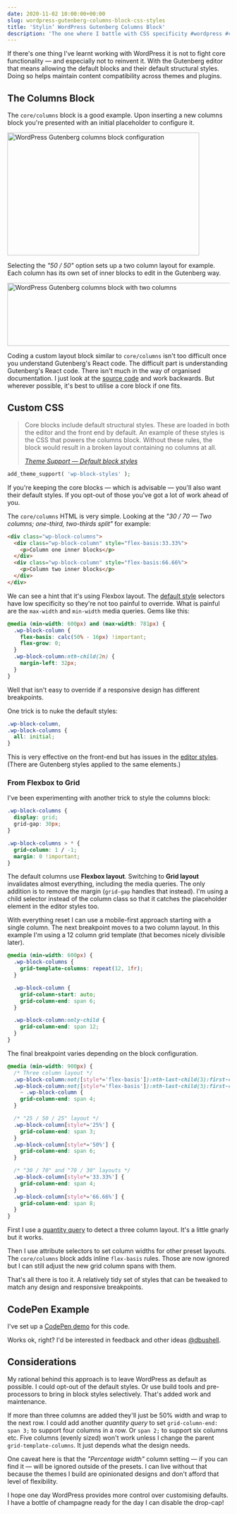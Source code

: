 ```yaml
---
date: 2020-11-02 10:00:00+00:00
slug: wordpress-gutenberg-columns-block-css-styles
title: 'Stylin’ WordPress Gutenberg Columns Block'
description: 'The one where I battle with CSS specificity #wordpress #css #gutenberg'
---
```


If there's one thing I've learnt working with WordPress it is not to fight core functionality — and especially not to reinvent it. With the Gutenberg editor that means allowing the default blocks and their default structural styles. Doing so helps maintain content compatibility across themes and plugins.

## The Columns Block

The `core/columns` block is a good example. Upon inserting a new columns block you're presented with an initial placeholder to configure it.

<p class="Image">
  <img loading="lazy" srcset="
    /images/blog/2020/wp-columns-block@1x.png,
    /images/blog/2020/wp-columns-block@2x.png 2x"
    src="/images/blog/2020/wp-columns-block@1x.png"
    alt="WordPress Gutenberg columns block configuration"
    width="435"
    height="279">
</p>

Selecting the _"50 / 50"_ option sets up a two column layout for example. Each column has its own set of inner blocks to edit in the Gutenberg way.

<p class="Image">
  <img loading="lazy" srcset="
    /images/blog/2020/wp-columns-block-2@1x.png,
    /images/blog/2020/wp-columns-block-2@2x.png 2x"
    src="/images/blog/2020/wp-columns-block-2@1x.png"
    alt="WordPress Gutenberg columns block with two columns"
    width="641"
    height="143">
</p>

Coding a custom layout block similar to `core/columns` isn't too difficult once you understand Gutenberg's React code. The difficult part is understanding Gutenberg's React code. There isn't much in the way of organised documentation. I just look at the [source code](https://github.com/WordPress/gutenberg/tree/master/packages/block-library/src) and work backwards. But wherever possible, it's best to utilise a core block if one fits.

## Custom CSS

> Core blocks include default structural styles. These are loaded in both the editor and the front end by default. An example of these styles is the CSS that powers the columns block. Without these rules, the block would result in a broken layout containing no columns at all.
>
> <cite>[Theme Support — Default block styles](https://developer.wordpress.org/block-editor/developers/themes/theme-support/#default-block-styles)</cite>

```php
add_theme_support( 'wp-block-styles' );
```

If you're keeping the core blocks — which is advisable — you'll also want their default styles. If you opt-out of those you've got a lot of work ahead of you.

The `core/columns` HTML is very simple. Looking at the _"30 / 70 — Two columns; one-third, two-thirds split"_ for example:

```html
<div class="wp-block-columns">
  <div class="wp-block-column" style="flex-basis:33.33%">
    <p>Column one inner blocks</p>
  </div>
  <div class="wp-block-column" style="flex-basis:66.66%">
    <p>Column two inner blocks</p>
  </div>
</div>
```

We can see a hint that it's using Flexbox layout. The [default style](https://github.com/WordPress/gutenberg/blob/master/packages/block-library/src/columns/style.scss) selectors have low specificity so they're not too painful to override. What is painful are the `max-width` and `min-width` media queries. Gems like this:

```css
@media (min-width: 600px) and (max-width: 781px) {
  .wp-block-column {
    flex-basis: calc(50% - 16px) !important;
    flex-grow: 0;
  }
  .wp-block-column:nth-child(2n) {
    margin-left: 32px;
  }
}
```

Well that isn't easy to override if a responsive design has different breakpoints.

One trick is to nuke the default styles:

```css
.wp-block-column,
.wp-block-columns {
  all: initial;
}
```
This is very effective on the front-end but has issues in the [editor styles](https://developer.wordpress.org/block-editor/developers/themes/theme-support/#editor-styles). (There are Gutenberg styles applied to the same elements.)

### From Flexbox to Grid

I've been experimenting with another trick to style the columns block:

```css
.wp-block-columns {
  display: grid;
  grid-gap: 30px;
}

.wp-block-columns > * {
  grid-column: 1 / -1;
  margin: 0 !important;
}
```

The default columns use **Flexbox layout**. Switching to **Grid layout** invalidates almost everything, including the media queries. The only addition is to remove the margin (`grid-gap` handles that instead). I'm using a child selector instead of the column class so that it catches the placeholder element in the editor styles too.

With everything reset I can use a mobile-first approach starting with a single column. The next breakpoint moves to a two column layout. In this example I'm using a 12 column grid template (that becomes nicely divisible later).

```css
@media (min-width: 600px) {
  .wp-block-columns {
    grid-template-columns: repeat(12, 1fr);
  }

  .wp-block-column {
    grid-column-start: auto;
    grid-column-end: span 6;
  }

  .wp-block-column:only-child {
    grid-column-end: span 12;
  }
}
```

The final breakpoint varies depending on the block configuration.

```css
@media (min-width: 900px) {
  /* Three column layout */
  .wp-block-column:not([style*='flex-basis']):nth-last-child(3):first-child,
  .wp-block-column:not([style*='flex-basis']):nth-last-child(3):first-child
    ~ .wp-block-column {
    grid-column-end: span 4;
  }

  /* "25 / 50 / 25" layout */
  .wp-block-column[style*='25%'] {
    grid-column-end: span 3;
  }
  .wp-block-column[style*='50%'] {
    grid-column-end: span 6;
  }

  /* "30 / 70" and "70 / 30" layouts */
  .wp-block-column[style*='33.33%'] {
    grid-column-end: span 4;
  }
  .wp-block-column[style*='66.66%'] {
    grid-column-end: span 8;
  }
}
```

First I use a [quantity query](https://alistapart.com/article/quantity-queries-for-css/) to detect a three column layout. It's a little gnarly but it works.

Then I use attribute selectors to set column widths for other preset layouts. The `core/columns` block adds inline `flex-basis` rules. Those are now ignored but I can still adjust the new grid column spans with them.

That's all there is too it. A relatively tidy set of styles that can be tweaked to match any design and responsive breakpoints.

## CodePen Example

I've set up a [CodePen demo](https://codepen.io/dbushell/pen/5bb1dddad83514f8a9a8ed8e39f8a8a7) for this code.

Works ok, right? I'd be interested in feedback and other ideas [@dbushell](https://twitter.com/dbushell).

## Considerations

My rational behind this approach is to leave WordPress as default as possible. I could opt-out of the default styles. Or use build tools and pre-processors to bring in block styles selectively. That's added work and maintenance.

If more than three columns are added they'll just be 50% width and wrap to the next row. I could add another *quantity query* to set `grid-column-end: span 3;` to support four columns in a row. Or `span 2;` to support six columns etc. Five columns (evenly sized) won't work unless I change the parent `grid-template-columns`. It just depends what the design needs.

One caveat here is that the _"Percentage width"_ column setting — if you can find it — will be ignored outside of the presets. I can live without that because the themes I build are opinionated designs and don't afford that level of flexibility.

I hope one day WordPress provides more control over customising defaults. I have a bottle of champagne ready for the day I can disable the drop-cap!

